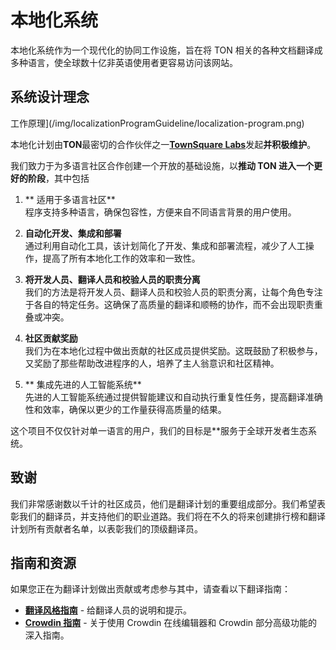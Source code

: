# 本地化系统

本地化系统作为一个现代化的协同工作设施，旨在将 TON 相关的各种文档翻译成多种语言，使全球数十亿非英语使用者更容易访问该网站。

## 系统设计理念

工作原理](/img/localizationProgramGuideline/localization-program.png)

本地化计划由**TON**最密切的合作伙伴之一[**TownSquare Labs**](https://github.com/TownSquareXYZ)发起**并积极维护**。

我们致力于为多语言社区合作创建一个开放的基础设施，以**推动 TON 进入一个更好的阶段**，其中包括

1. \*\* 适用于多语言社区\*\*\
   程序支持多种语言，确保包容性，方便来自不同语言背景的用户使用。

2. **自动化开发、集成和部署**\
   通过利用自动化工具，该计划简化了开发、集成和部署流程，减少了人工操作，提高了所有本地化工作的效率和一致性。

3. **将开发人员、翻译人员和校验人员的职责分离**\
   我们的方法是将开发人员、翻译人员和校验人员的职责分离，让每个角色专注于各自的特定任务。这确保了高质量的翻译和顺畅的协作，而不会出现职责重叠或冲突。

4. **社区贡献奖励**\
   我们为在本地化过程中做出贡献的社区成员提供奖励。这既鼓励了积极参与，又奖励了那些帮助改进程序的人，培养了主人翁意识和社区精神。

5. \*\* 集成先进的人工智能系统\*\*\
   先进的人工智能系统通过提供智能建议和自动执行重复性任务，提高翻译准确性和效率，确保以更少的工作量获得高质量的结果。

这个项目不仅仅针对单一语言的用户，我们的目标是\*\*服务于全球开发者生态系统。

## 致谢

我们非常感谢数以千计的社区成员，他们是翻译计划的重要组成部分。我们希望表彰我们的翻译员，并支持他们的职业道路。我们将在不久的将来创建排行榜和翻译计划所有贡献者名单，以表彰我们的顶级翻译员。

## 指南和资源

如果您正在为翻译计划做出贡献或考虑参与其中，请查看以下翻译指南：

- [**翻译风格指南**](/contribute/localization-program/translation-style-guide) - 给翻译人员的说明和提示。
- [**Crowdin 指南**](https://support.crowdin.com/online-editor/) - 关于使用 Crowdin 在线编辑器和 Crowdin 部分高级功能的深入指南。
